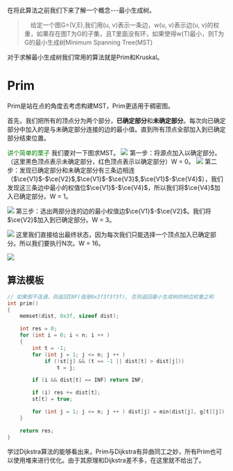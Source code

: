 在将此算法之前我们下来了解一个概念---最小生成树。
>  给定一个图G=(V,E),我们用(u, v)表示一条边，w(u, v)表示边(u, v)的权重，如果存在图T为G的子集，且T里面没有环，如果使得w(T)最小，则T为G的最小生成树Minimum Spanning Tree(MST) 

对于求解最小生成树我们常用的算法就是Prim和Kruskal。

# Prim
Prim是站在点的角度去考虑构建MST，Prim更适用于稠密图。

首先，我们把所有的顶点分为两个部分，**已确定部分**和**未确定部分**。每次向已确定部分中加入的是与未确定部分连接的边的最小值。直到所有顶点全部加入到已确定部分结束位置。

<font color = green>讲个简单的栗子</font>
我们要对一下图求MST。
![](https://files.mdnice.com/user/34286/19c9ec98-29ce-4a10-9467-b293ee5efc62.png)
第一步：将源点加入以确定部分。（这里黑色顶点表示未确定部分，红色顶点表示以确定部分）W = 0。
![](https://files.mdnice.com/user/34286/6ebef8cd-b70c-4dd5-9a14-d7b413d99472.png)
第二步：发现已确定部分和未确定部分有三条边相连（$\ce{V1}$-$\ce{V2}$,$\ce{V1}$-$\ce{V3}$,$\ce{V1}$-$\ce{V4}$），我们发现这三条边中最小的权值位$\ce{V1}$-$\ce{V4}$，所以我们将$\ce{V4}$加入已确定部分。W = 1。

![](https://files.mdnice.com/user/34286/17624bab-6d75-42f4-92b3-fd6810f96d8c.png)
第三步：选出两部分连的边的最小权值边$\ce{V1}$-$\ce{V2}$。我们将$\ce{V2}$加入到已确定部分。W = 3。

![](https://files.mdnice.com/user/34286/ca5e62ba-2f58-4b25-89fe-964472765015.png)
这里我们直接给出最终状态，因为每次我们只能选择一个顶点加入已确定部分。所以我们要执行N次。W = 16。

![](https://files.mdnice.com/user/34286/8bace46c-73c7-4d16-8a7a-79ff14851996.png)

## 算法模板
```c++
// 如果图不连通，则返回INF(值是0x3f3f3f3f), 否则返回最小生成树的树边权重之和
int prim()
{
    memset(dist, 0x3f, sizeof dist);

    int res = 0;
    for (int i = 0; i < n; i ++ )
    {
        int t = -1;
        for (int j = 1; j <= n; j ++ )
            if (!st[j] && (t == -1 || dist[t] > dist[j]))
                t = j;

        if (i && dist[t] == INF) return INF;

        if (i) res += dist[t];
        st[t] = true;

        for (int j = 1; j <= n; j ++ ) dist[j] = min(dist[j], g[t][j]);
    }

    return res;
}
```
学过Dijkstra算法的能够看出来，Prim与Dijkstra有异曲同工之妙，所有Prim也可以使用堆来进行优化。由于其原理和Dijkstra差不多，在这里就不给出了。
